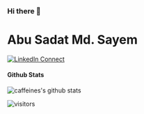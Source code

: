 ### Hi there 👋
# Abu Sadat Md. Sayem
[![LinkedIn Connect](https://img.shields.io/badge/%20-Connect-black?color=14171A&labelColor=212121&logo=linkedin&logoColor=ffcc80)](https://www.linkedin.com/in/sadatsayem/)

#### Github Stats

![caffeines's github stats](https://github-readme-stats.vercel.app/api?username=caffeines&count_private=true&theme=tokyonight&hide=)

![visitors](https://visitor-badge.glitch.me/badge?page_id=caffeines.caffeines)